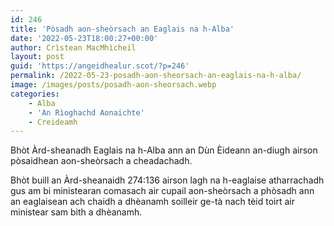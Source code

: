 ```yaml
---
id: 246
title: 'Pòsadh aon-sheòrsach an Eaglais na h-Alba'
date: '2022-05-23T18:00:27+00:00'
author: Crìstean MacMhìcheil
layout: post
guid: 'https://angeidhealur.scot/?p=246'
permalink: /2022-05-23-posadh-aon-sheorsach-an-eaglais-na-h-alba/
image: /images/posts/posadh-aon-sheorsach.webp
categories:
    - Alba
    - 'An Rìoghachd Aonaichte'
    - Creideamh
---
```


Bhòt Àrd-sheanadh Eaglais na h-Alba ann an Dùn Èideann an-diugh airson pòsaidhean aon-sheòrsach a cheadachadh.

Bhòt buill an Àrd-sheanaidh 274:136 airson lagh na h-eaglaise atharrachadh gus am bi ministearan comasach air cupail aon-sheòrsach a phòsadh ann an eaglaisean ach chaidh a dhèanamh soilleir ge-tà nach tèid toirt air ministear sam bith a dhèanamh.
